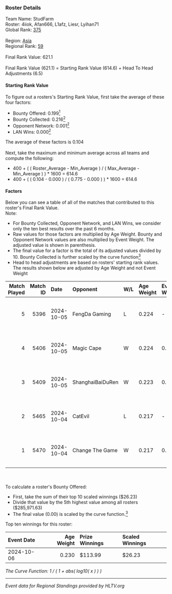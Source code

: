 ### Roster Details<br />
Team Name: StudFarm<br />
Roster: 4iiok, Afan666, L1afz, Liesr, Lyihan71<br />
Global Rank: [375](../../standings_global_2025_02_28.md)<br />
<br />
Region: [Asia]( ../../standings_asia_2025_02_28.md)<br />
Regional Rank: [59]( ../../standings_asia_2025_02_28.md)<br />
<br />
Final Rank Value:  621.1<br />
<br />
Final Rank Value (621.1) = Starting Rank Value (614.6) + Head To Head Adjustments (6.5)<br />

#### Starting Rank Value<br />
To figure out a rosters's Starting Rank Value, first take the average of these four factors:<br />
- Bounty Offered: 0.199[<sup>1</sup>](#table2)
- Bounty Collected: 0.216[<sup>2</sup>](#table1)
- Opponent Network: 0.001[<sup>2</sup>](#table1)
- LAN Wins: 0.000[<sup>2</sup>](#table1)

The average of these factors is 0.104<br />
<br />
Next, take the maximum and minimum average across all teams and compute the following:<br />
- 400 + ( ( Roster_Average - Min_Average ) / ( Max_Average - Min_Average ) ) * 1600 = 614.6
- 400 + ( ( 0.104 - 0.000 ) / ( 0.775 - 0.000 ) ) * 1600 = 614.6


#### Factors<br />
Below you can see a table of all of the matches that contributed to this roster's Final Rank Value.<br />
Note:<br />

- For Bounty Collected, Opponent Network, and LAN Wins, we consider only the ten best results over the past 6 months.
- Raw values for those factors are multiplied by Age Weight. Bounty and Opponent Network values are also multiplied by Event Weight. The adjusted value is shown in parenthesis.
- The final value for a factor is the total of its adjusted values divided by 10. Bounty Collected is further scaled by the curve function[<sup>3</sup>](#curveFunction)
- Head to head adjustments are based on rosters' starting rank values. The results shown below are adjusted by Age Weight and not Event Weight
<span id="table1"></span><br />


| Match Played | Match ID | Date       | Opponent         | W/L | Age Weight | Event Weight | Bounty Collected | Opponent Network | LAN Wins  | H2H Adj. | Roster                                 |
| -: | -: | :- | :- | :- | :- | :- | :- | :- | :- | -: | :- |
|            5 |     5396 | 2024-10-05 | FengDa Gaming    | L   | 0.224      | -            | -                | -                | -         |    -2.13 | 4iiok, Afan666, L1afz, Liesr, Lyihan71 |
|            4 |     5406 | 2024-10-05 | Magic Cape       | W   | 0.224      | 0.143        | 0.005 (0.000)    | 0.155 (0.005)    | 0 (0.000) |     4.25 | 4iiok, Afan666, L1afz, Liesr, Lyihan71 |
|            3 |     5409 | 2024-10-05 | ShanghaiBaiDuRen | W   | 0.223      | 0.143        | 0.000 (0.000)    | 0.000 (0.000)    | 0 (0.000) |     2.31 | 4iiok, Afan666, L1afz, Liesr, Lyihan71 |
|            2 |     5465 | 2024-10-04 | CatEvil          | L   | 0.217      | -            | -                | -                | -         |    -3.11 | 4iiok, Afan666, L1afz, Liesr, Lyihan71 |
|            1 |     5470 | 2024-10-04 | Change The Game  | W   | 0.217      | 0.143        | 0.072 (0.002)    | 0.136 (0.004)    | 0 (0.000) |     5.16 | 4iiok, Afan666, L1afz, Liesr, Lyihan71 |

<br />
<span id="table2"></span><br />
To calculate a roster's Bounty Offered:<br />

- First, take the sum of their top 10 scaled winnings ($26.23)
- Divide that value by the 5th highest value among all rosters ($285,971.63)
- The final value (0.00) is scaled by the curve function.[<sup>3</sup>](#curveFunction)

Top ten winnings for this roster:<br />

| Event Date | Age Weight | Prize Winnings | Scaled Winnings |
| :- | -: | :- | :- |
| 2024-10-06 |      0.230 | $113.99        | $26.23          |


<span id="curveFunction"></span>_The Curve Function: 1 / ( 1 + abs( log10( x ) ) )_<br />

---
_Event data for Regional Standings provided by HLTV.org_<br />
